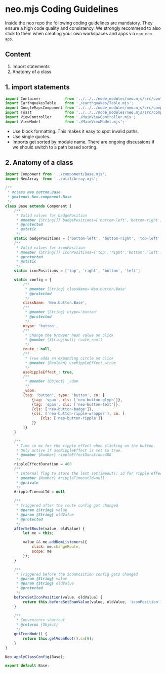 # neo.mjs Coding Guidelines

Inside the neo repo the following coding guidelines are mandatory.
They ensure a high code quality and consistency.
We strongly recommend to also stick to them when creating your own workspaces and apps via `npx neo-app`.

## Content
1. Import statements
2. Anatomy of a class


## 1. import statements
```javascript
import Container           from '../../../node_modules/neo.mjs/src/container/Base.mjs';
import EarthquakesTable    from './earthquakes/Table.mjs';
import GoogleMapsComponent from '../../../node_modules/neo.mjs/src/component/wrapper/GoogleMaps.mjs';
import Toast               from '../../../node_modules/neo.mjs/src/component/Toast.mjs';
import ViewController      from './MainViewController.mjs';
import ViewModel           from './MainViewModel.mjs';
```
* Use block formatting. This makes it easy to spot invalid paths.
* Use single quotes.
* Imports get sorted by module name. There are ongoing discussions if we should switch to a path based sorting.

## 2. Anatomy of a class
```javascript
import Component from '../component/Base.mjs';
import NeoArray  from '../util/Array.mjs';

/**
 * @class Neo.button.Base
 * @extends Neo.component.Base
 */
class Base extends Component {
    /**
     * Valid values for badgePosition
     * @member {String[]} badgePositions=['bottom-left','bottom-right','top-left','top-right']
     * @protected
     * @static
     */
    static badgePositions = ['bottom-left', 'bottom-right', 'top-left', 'top-right']
    /**
     * Valid values for iconPosition
     * @member {String[]} iconPositions=['top','right','bottom','left']
     * @protected
     * @static
     */
    static iconPositions = ['top', 'right', 'bottom', 'left']

    static config = {
        /**
         * @member {String} className='Neo.button.Base'
         * @protected
         */
        className: 'Neo.button.Base',
        /**
         * @member {String} ntype='button'
         * @protected
         */
        ntype: 'button',
        /**
         * Change the browser hash value on click
         * @member {String|null} route_=null
         */
        route_: null,
        /**
         * True adds an expanding circle on click
         * @member {Boolean} useRippleEffect_=true
         */
        useRippleEffect_: true,
        /**
         * @member {Object} _vdom
         */
        _vdom:
        {tag: 'button', type: 'button', cn: [
            {tag: 'span', cls: ['neo-button-glyph']},
            {tag: 'span', cls: ['neo-button-text']},
            {cls: ['neo-button-badge']},
            {cls: ['neo-button-ripple-wrapper'], cn: [
                {cls: ['neo-button-ripple']}
            ]}
        ]}
    }

    /**
     * Time in ms for the ripple effect when clicking on the button.
     * Only active if useRippleEffect is set to true.
     * @member {Number} rippleEffectDuration=400
     */
    rippleEffectDuration = 400
    /**
     * Internal flag to store the last setTimeout() id for ripple effect remove node callbacks
     * @member {Number} #rippleTimeoutId=null
     * @private
     */
    #rippleTimeoutId = null

    /**
     * Triggered after the route config got changed
     * @param {String} value
     * @param {String} oldValue
     * @protected
     */
    afterSetRoute(value, oldValue) {
        let me = this;

        value && me.addDomListeners({
            click: me.changeRoute,
            scope: me
        });
    }

    /**
     * Triggered before the iconPosition config gets changed
     * @param {String} value
     * @param {String} oldValue
     * @protected
     */
    beforeSetIconPosition(value, oldValue) {
        return this.beforeSetEnumValue(value, oldValue, 'iconPosition');
    }

    /**
     * Convenience shortcut
     * @returns {Object}
     */
    getIconNode() {
        return this.getVdomRoot().cn[0];
    }
}

Neo.applyClassConfig(Base);

export default Base;

```



